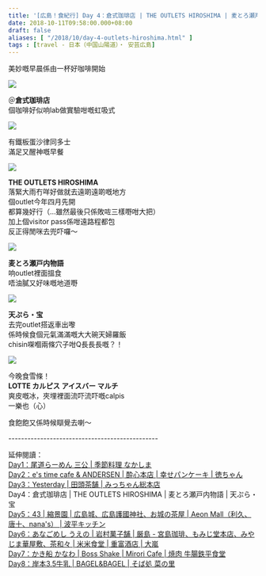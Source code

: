 ```yaml
---
title: '[広島！食紀行] Day 4：倉式珈琲店 | THE OUTLETS HIROSHIMA | 麦とろ瀬戸内物語 | 天ぷら・宝'
date: 2018-10-11T09:58:00.000+08:00
draft: false
aliases: [ "/2018/10/day-4-outlets-hiroshima.html" ]
tags : [travel - 日本（中国山陽道）・ 安芸広島]
---
```


美妙嘅早晨係由一杯好咖啡開始  

![](/images/hiroshima4.jpg)

＠**倉式珈琲店**  
個咖啡好似响lab做實驗咁嘅虹吸式  

![](https://c2.staticflickr.com/2/1928/44246405825_6cd4cc23ee_z.jpg)

有鐵板蛋沙律同多士  
滿足又醒神嘅早餐  

![](https://c2.staticflickr.com/2/1917/44246406325_2ff20739cd_z.jpg)

**THE OUTLETS HIROSHIMA**  
落緊大雨冇咩好做就去遠啲遠啲嘅地方  
個outlet今年四月先開  
都算幾好行（...雖然最後只係敗咗三樣嘢咁大把）  
加上個visitor pass係咁遠路程都包  
反正得閒咪去兜吓囉～  

![](https://c2.staticflickr.com/2/1980/43343982930_e0e9be1193_z.jpg)

**麦とろ瀬戸内物語**  
响outlet裡面搵食  
唔油膩又好味嘅地道嘢  

![](https://c2.staticflickr.com/2/1922/43343983610_d6bd9745f9_z.jpg)

**天ぷら・宝**  
去完outlet搭返車出嚟  
係時候食個元氣滿滿嘅大大碗天婦羅飯  
chisin㗎嗰兩條穴子咁Q長長長嘅？！  

![](https://c2.staticflickr.com/2/1927/44246407155_e74c74bff9_z.jpg)

今晚食雪條！  
**LOTTE カルピス アイスバー マルチ**  
爽皮嘅冰，夾埋裡面流吓流吓嘅calpis  
一樂也（心）  
  
  
食飽飽又係時候瞓覺去喇～  
  
\-----------------------------------------------  
  
延伸閱讀：  
[Day1：尾道らーめん 三公 | 季節料理 なかしま](https://www.hidie.net/2018/10/day-1.html)  
[Day2：e's time cafe & ANDERSEN | 酔心本店 | 幸せパンケーキ | 徳ちゃん](https://www.hidie.net/2018/10/day-2es-time-cafe-andersen.html)  
[Day3：Yesterday | 田頭茶舗 | みっちゃん総本店](https://www.hidie.net/2018/10/day-3yesterday.html)  
Day4：倉式珈琲店 | THE OUTLETS HIROSHIMA | 麦とろ瀬戸内物語 | 天ぷら・宝  
[Day5：43 | 縮景園 | 広島城、広島護國神社、お城の茶屋 | Aeon Mall（利久、唐十、nana's） | 波平キッチン](https://www.hidie.net/2019/03/day-543-aeon-mallnanas.html)  
[Day6：あなごめし うえの | 岩村菓子舗 | 厳島 - 宮島珈琲、もみじ堂本店、みやじま華屋敷、茶和々 | 米米食堂 | 重富酒店 | 大嵐](https://www.hidie.net/2019/03/day-6.html)  
[Day7：かき船 かなわ | Boss Shake | Mirori Cafe | 焼肉 牛腸鉄平食堂](https://www.hidie.net/2019/03/day-7-boss-shake-mirori-cafe.html)  
[Day8：岸本3.5牛乳 | BAGEL&BAGEL | そば処 菜の里](https://www.hidie.net/2019/03/day-835-bagel.html)
